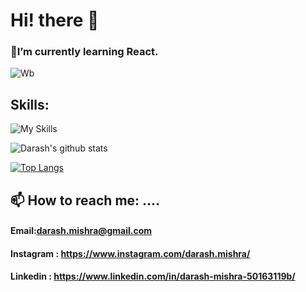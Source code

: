 # Hi! there 👋
### 🌱I’m currently learning  React.
![Wb](https://user-images.githubusercontent.com/107783346/174466173-34b523d6-52f5-4486-9875-a5fa3575bf95.gif)
## Skills:

![My Skills](https://skillicons.dev/icons?i=mysql,c,cpp,java,r,py,css,html,tailwind,bootstrap,js,dotnet,nodejs,expressjs,git&theme=light)

![Darash's github stats](https://github-readme-stats.vercel.app/api?username=DM1ShRa)

[![Top Langs](https://github-readme-stats.vercel.app/api/top-langs/?username=DM1ShRa)](https://github.com/DM1ShRa/github-readme-stats)
## 📫 How to reach me: ....
#### Email:darash.mishra@gmail.com
#### Instagram : https://www.instagram.com/darash.mishra/
#### Linkedin : https://www.linkedin.com/in/darash-mishra-50163119b/


